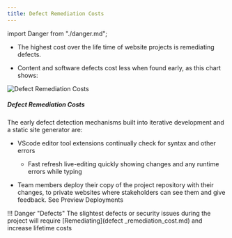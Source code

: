 ```yaml
---
title: Defect Remediation Costs​
---
```


import Danger from "./danger.md";

- The highest cost over the life time of website projects is remediating defects.

- Content and software defects cost less when found early, as this chart shows:

![Defect Remediation Costs](/img/bugFixChart.jpg)

##### Defect Remediation Costs

The early defect detection mechanisms built into iterative development and a static site generator are:

- VScode editor tool extensions continually check for syntax and other errors

	- Fast refresh live-editing quickly showing changes and any runtime errors while typing

- Team members deploy their copy of the project repository with their changes, to private websites where stakeholders can see them and give feedback. See Preview Deployments

  
!!! Danger "Defects"
	The slightest defects or security issues during the project will require [Remediating](defect _remediation_cost.md) and increase lifetime costs 
 
